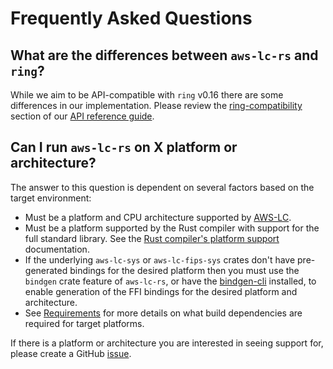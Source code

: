 # Frequently Asked Questions

## What are the differences between `aws-lc-rs` and `ring`?

While we aim to be API-compatible with `ring` v0.16 there are some differences in our implementation. Please review the
[ring-compatibility] section of our [API reference guide].

## Can I run `aws-lc-rs` on X platform or architecture?

The answer to this question is dependent on several factors based on the target environment:

* Must be a platform and CPU architecture supported by [AWS-LC].
* Must be a platform supported by the Rust compiler with support for the full standard library.
  See the [Rust compiler's platform support] documentation.
* If the underlying `aws-lc-sys` or `aws-lc-fips-sys` crates don't have pre-generated bindings for the desired platform
  then you must use the `bindgen` crate feature of `aws-lc-rs`, or have the [bindgen-cli] installed, to enable
  generation of the FFI bindings for the desired platform and architecture.
* See [Requirements](requirements/README.md) for more details on what build dependencies are
  required for target platforms.

If there is a platform or architecture you are interested in seeing support for, please create a GitHub [issue].

[ring-compatibility]: https://docs.rs/aws-lc-rs/latest/aws_lc_rs/#ring-compatibility

[API reference guide]: https://docs.rs/aws-lc-rs/latest/aws_lc_rs

[AWS-LC]: https://github.com/aws/aws-lc

[Rust compiler's platform support]: https://doc.rust-lang.org/rustc/platform-support.html

[issue]: https://github.com/awslabs/aws-lc-rs/issues/new/choose

[bindgen-cli]: https://crates.io/crates/bindgen-cli
